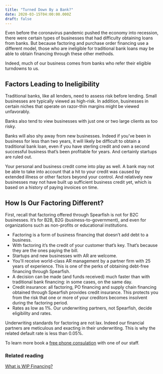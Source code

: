 ```yaml
---
title: "Turned Down By a Bank?"
date: 2020-03-15T04:00:00.000Z
draft: false
---
```


Even before the coronavirus pandemic pushed the economy into recession, there were certain types of businesses that had difficulty obtaining loans from banks. But because factoring and purchase order financing use a different model, those who are ineligible for traditional bank loans may be able to obtain financing through these other methods.

Indeed, much of our business comes from banks who refer their eligible turndowns to us. 

## Factors Leading to Ineligibility

Traditional banks, like all lenders, need to assess risk before lending. Small businesses are typically viewed as high-risk. In addition, businesses in certain niches that operate on razor-thin margins might be viewed unfavorably. 

Banks also tend to view businesses with just one or two large clients as too risky.

Banks will also shy away from new businesses. Indeed if you’ve been in business for less than two years, it will likely be difficult to obtain a traditional bank loan, even if you have sterling credit and own a second successful business that’s been profitable for years. And certainly startups are ruled out. 

Your personal and business credit come into play as well. A bank may not be able to take into account that a hit to your credit was caused by extended illness or other factors beyond your control. And relatively new businesses may not have built up sufficient business credit yet, which is based on a history of paying invoices on time.

## How Is Our Factoring Different? 

First, recall that factoring offered through Spearfish is not for B2C businesses. It’s for B2B, B2G (business-to-government), and even for organizations such as non-profits or educational institutions. 

* Factoring is a form of business financing that doesn’t add debt to a business.
* With factoring it’s the credit of your customer that’s key. That’s because they are the ones paying the bill.
* Startups and new businesses with AR are welcome. 
* You'll receive world-class AR management by a partner firm with 25 years of experience. This is one of the perks of obtaining debt-free financing through Spearfish.
* A decision can be made (and funds received) much faster than with traditional bank financing: in some cases, on the same day.
* Credit insurance: all factoring, PO financing and supply chain financing obtained through Spearfish provides credit insurance. This protects you from the risk that one or more of your creditors becomes insolvent during the factoring period.
* Rates as low as 1%. Our underwriting partners, not Spearfish, decide eligibility and rates.

Underwriting standards for factoring are not lax. Indeed our financial partners are meticulous and exacting in their underwriting. This is why the related default rate is less than 0.05%. 

To learn more book a <a href="https://calendly.com/spearfish/consultation?month=2020-06" target="blank">free phone consulation</a> with one of our staff.

### Related reading

<p><a href="/blog/wip-financing/">What is WIP Financing?</a></p>
